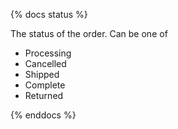 {% docs status %}

The status of the order. Can be one of
- Processing
- Cancelled
- Shipped
- Complete
- Returned

{% enddocs %}